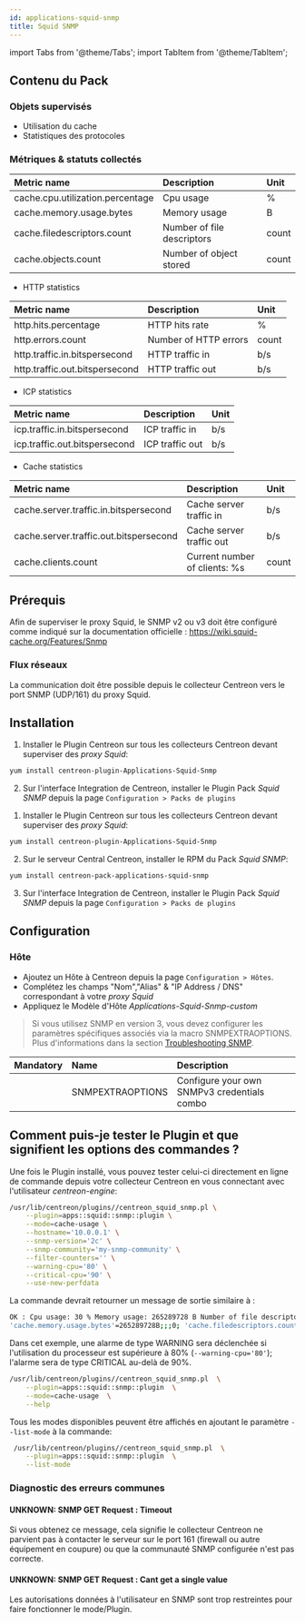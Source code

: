```yaml
---
id: applications-squid-snmp
title: Squid SNMP
---
```

import Tabs from '@theme/Tabs';
import TabItem from '@theme/TabItem';


## Contenu du Pack

### Objets supervisés

* Utilisation du cache
* Statistiques des protocoles

### Métriques & statuts collectés

<Tabs groupId="sync">
<TabItem value="Caches-Usage" label="Caches-Usage">

| Metric name                      | Description                | Unit  |
|:---------------------------------|:---------------------------|:------|
| cache.cpu.utilization.percentage | Cpu usage                  | %     |
| cache.memory.usage.bytes         | Memory usage               | B     |
| cache.filedescriptors.count      | Number of file descriptors | count |
| cache.objects.count              | Number of object stored    | count |

</TabItem>
<TabItem value="Protocol-Stats" label="Protocol-Stats">

* HTTP statistics

| Metric name                    | Description           | Unit  |
|:-------------------------------|:----------------------|:------|
| http.hits.percentage           | HTTP hits rate        | %     |
| http.errors.count              | Number of HTTP errors | count |
| http.traffic.in.bitspersecond  | HTTP traffic in       | b/s   |
| http.traffic.out.bitspersecond | HTTP traffic out      | b/s   |

* ICP statistics

| Metric name                   | Description     | Unit |
|:------------------------------|:----------------|:-----|
| icp.traffic.in.bitspersecond  | ICP traffic in  | b/s  |
| icp.traffic.out.bitspersecond | ICP traffic out | b/s  |

* Cache statistics

| Metric name                            | Description                   | Unit  |
|:---------------------------------------|:------------------------------|:------|
| cache.server.traffic.in.bitspersecond  | Cache server traffic in       | b/s   |
| cache.server.traffic.out.bitspersecond | Cache server traffic out      | b/s   |
| cache.clients.count                    | Current number of clients: %s | count |

</TabItem>
</Tabs>

## Prérequis

Afin de superviser le proxy Squid, le SNMP v2 ou v3 doit être configuré comme 
indiqué sur la documentation officielle :
https://wiki.squid-cache.org/Features/Snmp

### Flux réseaux

La communication doit être possible depuis le collecteur Centreon vers le port
SNMP (UDP/161) du proxy Squid.

## Installation

<Tabs groupId="sync">
<TabItem value="Online License" label="Online License">

1. Installer le Plugin Centreon sur tous les collecteurs Centreon devant superviser des *proxy Squid*:

```bash
yum install centreon-plugin-Applications-Squid-Snmp
```

2. Sur l'interface Integration de Centreon, installer le Plugin Pack *Squid SNMP* depuis la page `Configuration > Packs de plugins`

</TabItem>
<TabItem value="Offline License" label="Offline License">

1. Installer le Plugin Centreon sur tous les collecteurs Centreon devant superviser des *proxy Squid*:

```bash
yum install centreon-plugin-Applications-Squid-Snmp
```

2. Sur le serveur Central Centreon, installer le RPM du Pack *Squid SNMP*:

```bash
yum install centreon-pack-applications-squid-snmp
```

3. Sur l'interface Integration de Centreon, installer le Plugin Pack *Squid SNMP* depuis la page `Configuration > Packs de plugins`

</TabItem>
</Tabs>

## Configuration

### Hôte

* Ajoutez un Hôte à Centreon depuis la page `Configuration > Hôtes`.
* Complétez les champs "Nom","Alias" & "IP Address / DNS" correspondant à votre *proxy Squid*
* Appliquez le Modèle d'Hôte *Applications-Squid-Snmp-custom*

> Si vous utilisez SNMP en version 3, vous devez configurer les paramètres spécifiques associés via la macro SNMPEXTRAOPTIONS. 
> Plus d'informations dans la section [Troubleshooting SNMP](../getting-started/how-to-guides/troubleshooting-plugins.md#SNMPv3-options-mapping).

| Mandatory | Name             | Description                                 |
|:----------|:-----------------|:--------------------------------------------|
|           | SNMPEXTRAOPTIONS | Configure your own SNMPv3 credentials combo |

## Comment puis-je tester le Plugin et que signifient les options des commandes ? 

Une fois le Plugin installé, vous pouvez tester celui-ci directement en ligne 
de commande depuis votre collecteur Centreon en vous connectant avec 
l'utilisateur *centreon-engine*:

```bash
/usr/lib/centreon/plugins//centreon_squid_snmp.pl \
    --plugin=apps::squid::snmp::plugin \
    --mode=cache-usage \
    --hostname='10.0.0.1' \
    --snmp-version='2c' \
    --snmp-community='my-snmp-community' \
    --filter-counters='' \
    --warning-cpu='80' \
    --critical-cpu='90' \
    --use-new-perfdata
```

 La commande devrait retourner un message de sortie similaire à :

```bash
OK : Cpu usage: 30 % Memory usage: 265289728 B Number of file descriptors: 45 Number of object stored: 23 | 'cache.cpu.utilization.percentage'=30%;;;0;100 
'cache.memory.usage.bytes'=265289728B;;;0; 'cache.filedescriptors.count'=45;;;0; 'cache.objects.count'=23;;;0; 
```

Dans cet exemple, une alarme de type WARNING sera déclenchée si l'utilisation du
processeur est supérieure à 80% (`--warning-cpu='80'`); l'alarme sera de type 
CRITICAL au-delà de 90%.

```bash
/usr/lib/centreon/plugins//centreon_squid_snmp.pl  \
    --plugin=apps::squid::snmp::plugin  \
    --mode=cache-usage  \
    --help
```

Tous les modes disponibles peuvent être affichés en ajoutant le paramètre 
`--list-mode` à la commande:

```bash
 /usr/lib/centreon/plugins//centreon_squid_snmp.pl  \
    --plugin=apps::squid::snmp::plugin  \
    --list-mode
```

### Diagnostic des erreurs communes

#### UNKNOWN: SNMP GET Request : Timeout

Si vous obtenez ce message, cela signifie le collecteur Centreon ne parvient pas
à contacter le serveur sur le port 161 (firewall ou autre équipement en coupure)
ou que la communauté SNMP configurée n'est pas correcte.

#### UNKNOWN: SNMP GET Request : Cant get a single value

Les autorisations données à l'utilisateur en SNMP sont trop restreintes pour
faire fonctionner le mode/Plugin.
